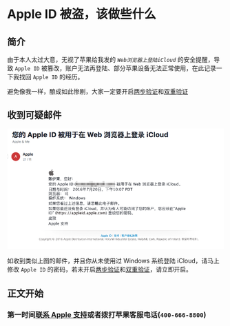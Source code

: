 # Apple ID 被盗，该做些什么

## 简介

由于本人太过大意，无视了苹果给我发的 *`Web浏览器上登陆iCloud`* 的安全提醒，导致 `Apple ID` 被篡改，账户无法再登陆、部分苹果设备无法正常使用，在此记录一下我找回 `Apple ID` 的经历。

避免像我一样，酿成如此惨剧，大家一定要开启[两步验证](https://support.apple.com/zh-cn/HT204152)和[双重验证](https://support.apple.com/zh-cn/HT204915)

## 收到可疑邮件

<p align="center">
  <img src="src/01.png" />
</p>

如收到类似上图的邮件，并且你从未使用过 Windows 系统登陆 iCloud，请马上修改 `Apple ID` 的密码，若未开启[两步验证](https://support.apple.com/zh-cn/HT204152)和[双重验证](https://support.apple.com/zh-cn/HT204915)，请立即开启。

## 正文开始

### 第一时间[联系 Apple 支持](https://getsupport.apple.com/)或者拨打苹果客服电话(`400-666-8800`)
